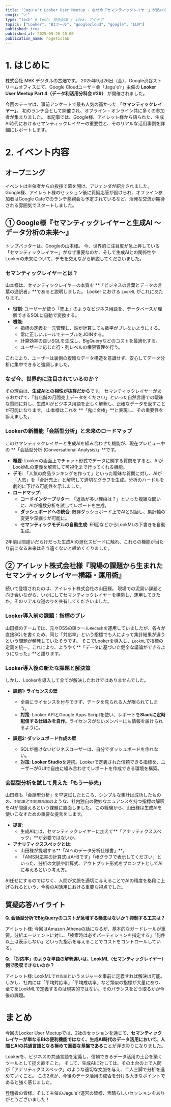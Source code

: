```yaml
---
title: "Jagu'e'r Looker User Meetup - なぜ今「セマンティックレイヤー」が熱いのか？生成AI時代のデータ活用の鍵"
emoji: "📈"
type: "tech" # tech: 技術記事 / idea: アイデア
topics: ["Looker", "BIツール", "googlecloud", "google", "LLM"]
published: true 
published_at: 2025-09-26 20:00 
publication_name: hogeticlab
---
```

# 1. はじめに
株式会社 MBK デジタルの古畑です。
2025年9月26日（金）、Google渋谷ストリームオフィスにて、Google Cloudユーザー会「Jagu'e'r」主催の **Looker User Meetup Part 4（データ利活用分科会 #29）** が開催されました。

今回のテーマは、事前アンケートで最も人気の高かった **「セマンティックレイヤー」**。
初のランチ会として開催され、オフライン・オンライン共に多くの参加者が集まりました。
本記事では、Google様、アイレット様から語られた、生成AI時代におけるセマンティックレイヤーの重要性と、そのリアルな活用事例を詳細にレポートします。

# 2. イベント内容
## オープニング
イベントは主催者からの挨拶で幕を開け、アジェンダが紹介されました。
Google様、アイレット様のセッション後に質疑応答が設けられ、オフライン参加者はGoogle Cafeでのランチ懇親会も予定されているなど、活発な交流が期待される雰囲気でスタートしました。

## ① Google様『セマンティックレイヤーと生成AI 〜データ分析の未来〜』
トップバッターは、Googleの山本様。
今、世界的に注目度が急上昇している「セマンティックレイヤー」がなぜ重要なのか、そして生成AIとの関係性やLookerの未来について、デモを交えながら解説してくださいました。

### セマンティックレイヤーとは？
山本様は、セマンティックレイヤーの本質を **「ビジネスの言葉とデータの言葉の通訳者」**であると説明しました。
Looker における `LookML` がこれにあたります。

- **役割**: ユーザーが使う「売上」のようなビジネス用語を、データベースが理解できるSQLに自動で変換する。
- **機能**:
    - 指標の定義を一元管理し、誰が計算しても数字がブレないようにする。
    - 常に正しいルールでテーブルをJOINする。
    - 計算効率の良いSQLを生成し、BigQueryなどのコストを最適化する。
    - ユーザーに応じた行・列レベルの権限管理を行う。

これにより、ユーザーは裏側の複雑なデータ構造を意識せず、安心してデータ分析に集中できると強調しました。

### なぜ今、世界的に注目されているのか？
その理由は、**生成AIとの相性が抜群だから**です。
セマンティックレイヤーがあるおかげで、「各店舗の月間売上データをください」といった自然言語での曖昧な質問に対し、生成AIがビジネス用語を正しく解釈し、正確なデータを返すことが可能になります。
山本様はこれを **「鬼に金棒」**と表現し、その重要性を訴えました。

### Lookerの新機能「会話型分析」と未来のロードマップ
このセマンティックレイヤーと生成AIを組み合わせた機能が、現在プレビュー中の **「会話型分析 (Conversational Analysis)」**です。

- **概要**: Lookerの画面上でチャット形式でデータに関する質問をすると、AIがLookMLの定義を解釈して可視化まで行ってくれる機能。
- **デモ**: 「人気の商品ランキングを作って」といった曖昧な質問に対し、AIが「人気」を「合計売上」と解釈して適切なグラフを生成。分析のハードルを劇的に下げる可能性を示しました。
- **ロードマップ**:
    - **コードインタープリター**: 「返品が多い理由は？」といった複雑な問いに、AIが複数分析を試してレポートを生成。
    - **ダッシュボードへの統合**: 既存ダッシュボード上でAIと対話し、集計軸の変更や深掘りが可能に。
    - **セマンティックモデルの自動生成**: ER図などからLookMLの下書きを自動生成。

2年前は間違いだらけだった生成AIの進化スピードに触れ、これらの機能が当たり前になる未来はそう遠くないと締めくくりました。

## ② アイレット株式会社様『現場の課題から生まれたセマンティックレイヤー構築・運用術』
続いて登壇されたのは、アイレット株式会社の山田様。
現場での泥臭い課題と向き合いながら、いかにしてセマンティックレイヤーを構築し、運用してきたか。そのリアルな道のりを共有してくださいました。

### Looker導入前の課題：指標のブレ
山田様のチームでは、元々OSSのBIツール`Redash`を運用していましたが、各々が直接SQLを書くため、同じ「対応率」という指標でも人によって集計結果が違うという問題が頻発していたそうです。
そこでLookerを導入し、`LookML`で指標の定義を統一。これにより、ようやく**「データに基づいた健全な議論ができるようになった」**と語ります。

### Looker導入後の新たな課題と解決策
しかし、Lookerを導入して全てが解決したわけではありませんでした。

- **課題1: ライセンスの壁**
    - 全員にライセンスを付与できず、データを見られる人が限られてしまう。
    - **対策**: Looker APIとGoogle Apps Scriptを使い、レポートを**Slackに定時配信する仕組みを自作**。ライセンスがないメンバーにも情報を届けられるように。

- **課題2: ダッシュボード作成の壁**
    - SQLが書けないビジネスユーザーは、自分でダッシュボードを作れない。
    - **対策**: **Looker Studio**を連携。Lookerで定義された信頼できる指標を、ユーザーがGUIで自由に組み合わせてレポートを作成できる環境を構築。

### 会話型分析を試して見えた「もう一歩先」
山田様も「会話型分析」を早速試したところ、シンプルな集計は成功したものの、`対応率`と`対応成功率`のような、社内独自の微妙なニュアンスを持つ指標の解釈をAIが間違えるという課題に直面しました。
この経験から、山田様は生成AIを使いこなすための重要な提言をします。

- **提言**:
    - 生成AIには、セマンティックレイヤーに加えて**「アナリティクススペック」**が必要ではないか。
- **アナリティクススペックとは**:
    - 山田様が提唱する**「AIへのデータ分析仕様書」**。
    - 「AMS対応率の計算式はA÷Bです」「棒グラフで表示してください」といった、分析の文脈や計算式、アウトプット形式をプロンプトとしてAIに与えるという考え方。

AI任せにするのではなく、人間が文脈を適切に与えることでAIの精度を格段に上げられるという、今後のAI活用における重要な視点でした。

## 質疑応答ハイライト
**Q. 会話型分析でBigQueryのコストが急増する懸念はないか？抑制する工夫は？**

アイレット様:
今回はAmazon Athenaの話になるが、基本的なガードレールが重要。分析エージェントに対し、「検索時は必ずパーティションを指定する」「何件以上は表示しない」といった指示を与えることでコストをコントロールしている。

**Q. 「対応率」のような単語の解釈違いは、LookML（セマンティックレイヤー）側で吸収できないのか？**

アイレット様:
LookMLで`対応率`というメジャーを事前に定義すれば解決は可能。しかし、社内には「平均対応率」「平均成功率」など類似の指標が大量にあり、全てをLookMLで定義するのは現実的ではない。そのバランスをどう取るかが今後の課題。

# まとめ
今回のLooker User Meetupでは、2社のセッションを通じて、**セマンティックレイヤーが単なるBIの便利機能ではなく、生成AI時代のデータ活用において、人間とAIの共通言語となる極めて重要な基盤である**ことが浮き彫りになりました。

Lookerを、ビジネスの共通言語を定義し、信頼できるデータ活用の土台を築くツールとして捉え直すこと。
そして、生成AIに対しては、その土台の上で人間が「アナリティクススペック」のような適切な文脈を与え、二人三脚で分析を進めていくこと。
この2点が、今後のデータ活用の成否を分ける大きなポイントであると強く感じました。

登壇者の皆様、そして主催のJagu'e'r運営の皆様、素晴らしいセッションをありがとうございました！